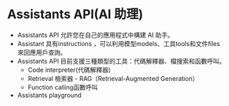 # Assistants API(AI 助理)
- Assistants API 允許您在自己的應用程式中構建 AI 助手。
- Assistant 具有instructions ，可以利用模型models、工具tools和文件files 來回應用戶查詢。
- Assistants API 目前支援三種類型的工具：代碼解釋器、檔搜索和函數呼叫。
  - Code interpreter(代碼解釋器)
  - Retrieval 檢索器 - RAG（Retrieval-Augmented Generation）
  - Function calling函數呼叫
- Assistants playground 
